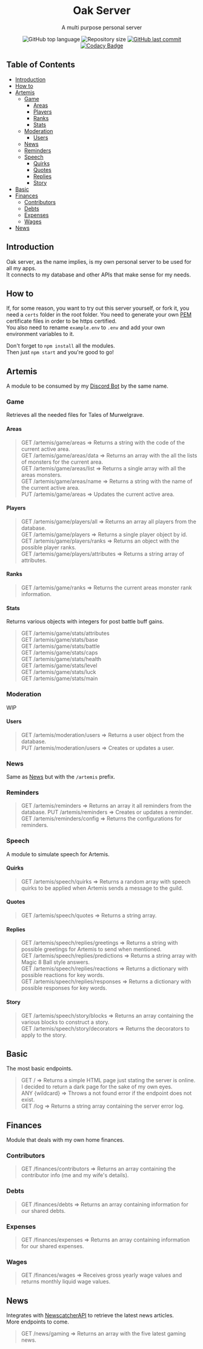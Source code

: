 <h1 align="center">
  Oak Server<br>
</h1>

<p align="center">A multi purpose personal server</p>

<p align="center">
  <img alt="GitHub top language" src="https://img.shields.io/github/languages/top/JohnnyOak85/oak-server.svg">

  <img alt="Repository size" src="https://img.shields.io/github/repo-size/JohnnyOak85/oak-server.svg">

  <a href="https://github.com/JohnnyOak85/oak-server/commits/master">
    <img alt="GitHub last commit" src="https://img.shields.io/github/last-commit/JohnnyOak85/oak-server.svg">
  </a>

 <a href="https://www.codacy.com/gh/JohnnyOak85/oak-server/dashboard?utm_source=github.com&amp;utm_medium=referral&amp;utm_content=JohnnyOak85/oak-server&amp;utm_campaign=Badge_Grade">
    <img alt="Codacy Badge" src="https://app.codacy.com/project/badge/Grade/265c8b59fc5a481f8f83733eb7cd15a4" />
 </a>
</p>

## Table of Contents

- [Introduction](#introduction)
- [How to](#how-to)
- [Artemis](#artemis)
  - [Game](#game)
    - [Areas](#areas)
    - [Players](#players)
    - [Ranks](#ranks)
    - [Stats](#stats)
  - [Moderation](#moderation)
    - [Users](#users)
  - [News](#news)
  - [Reminders](#reminders)
  - [Speech](#speech)
    - [Quirks](#quirks)
    - [Quotes](#quotes)
    - [Replies](#replies)
    - [Story](#story)
- [Basic](#basic)
- [Finances](#finances)
  - [Contributors](#contributors)
  - [Debts](#debts)
  - [Expenses](#expenses)
  - [Wages](#wages)
- [News](#news-1)

## Introduction

Oak server, as the name implies, is my own personal server to be used for all my apps.  
It connects to my database and other APIs that make sense for my needs.

## How to

If, for some reason, you want to try out this server yourself, or fork it, you need a `certs` folder in the root folder. You need to generate your own [PEM](https://www.howtogeek.com/devops/what-is-a-pem-file-and-how-do-you-use-it/) certificate files in order to be https certified.  
You also need to rename `example.env` to `.env` and add your own environment variables to it.

Don't forget to `npm install` all the modules.  
Then just `npm start` and you're good to go!

## Artemis

A module to be consumed by my [Discord Bot](https://github.com/JohnnyOak85/artemis) by the same name.

### Game

Retrieves all the needed files for Tales of Murwelgrave.

#### Areas

> GET /artemis/game/areas => Returns a string with the code of the current active area.  
> GET /artemis/game/areas/data => Returns an array with the all the lists of monsters for the current area.  
> GET /artemis/game/areas/list => Returns a single array with all the areas monsters.  
> GET /artemis/game/areas/name => Returns a string with the name of the current active area.  
> PUT /artemis/game/areas => Updates the current active area.

#### Players

> GET /artemis/game/players/all => Returns an array all players from the database.  
> GET /artemis/game/players => Returns a single player object by id.  
> GET /artemis/game/players/ranks => Returns an object with the possible player ranks.  
> GET /artemis/game/players/attributes => Returns a string array of attributes.

#### Ranks

> GET /artemis/game/ranks => Returns the current areas monster rank information.

#### Stats

Returns various objects with integers for post battle buff gains.

> GET /artemis/game/stats/attributes  
> GET /artemis/game/stats/base  
> GET /artemis/game/stats/battle  
> GET /artemis/game/stats/caps  
> GET /artemis/game/stats/health  
> GET /artemis/game/stats/level  
> GET /artemis/game/stats/luck  
> GET /artemis/game/stats/main

### Moderation

WIP

#### Users

> GET /artemis/moderation/users => Returns a user object from the database.  
> PUT /artemis/moderation/users => Creates or updates a user.

### News

Same as [News](#news) but with the `/artemis` prefix.

### Reminders

> GET /artemis/reminders => Returns an array it all reminders from the database.
> PUT /artemis/reminders => Creates or updates a reminder.
> GET /artemis/reminders/config => Returns the configurations for reminders.

### Speech

A module to simulate speech for Artemis.

#### Quirks

> GET /artemis/speech/quirks => Returns a random array with speech quirks to be applied when Artemis sends a message to the guild.

#### Quotes

> GET /artemis/speech/quotes => Returns a string array.

#### Replies

> GET /artemis/speech/replies/greetings => Returns a string with possible greetings for Artemis to send when mentioned.  
> GET /artemis/speech/replies/predictions => Returns a string array with Magic 8 Ball style answers.  
> GET /artemis/speech/replies/reactions => Returns a dictionary with possible reactions for key words.  
> GET /artemis/speech/replies/responses => Returns a dictionary with possible responses for key words.

#### Story

> GET /artemis/speech/story/blocks => Returns an array containing the various blocks to construct a story.  
> GET /artemis/speech/story/decorators => Returns the decorators to apply to the story.

## Basic

The most basic endpoints.

> GET / => Returns a simple HTML page just stating the server is online. I decided to return a dark page for the sake of my own eyes.  
> ANY {wildcard} => Throws a not found error if the endpoint does not exist.  
> GET /log => Returns a string array containing the server error log.

## Finances

Module that deals with my own home finances.

### Contributors

> GET /finances/contributors => Returns an array containing the contributor info (me and my wife's details).

### Debts

> GET /finances/debts => Returns an array containing information for our shared debts.

### Expenses

> GET /finances/expenses => Returns an array containing information for our shared expenses.

### Wages

> GET /finances/wages => Receives gross yearly wage values and returns monthly liquid wage values.

## News

Integrates with [NewscatcherAPI](https://newscatcherapi.com/) to retrieve the latest news articles.  
More endpoints to come.

> GET /news/gaming => Returns an array with the five latest gaming news.

